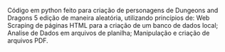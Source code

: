 
Código em python feito para criação de personagens de Dungeons and Dragons 5 edição de maneira aleatória, utilizando princípios de: Web Scraping de páginas HTML para a criação de um banco de dados local; Analise de Dados em arquivos de planilha; Manipulação e criação de arquivos PDF.